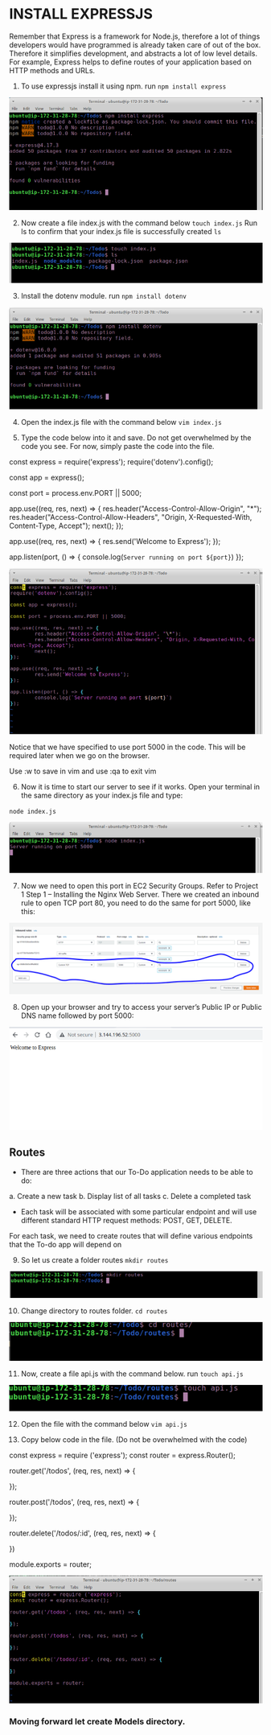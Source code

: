 # INSTALL EXPRESSJS

Remember that Express is a framework for Node.js, therefore a lot of things developers would have programmed is already taken care of out of the box. Therefore it simplifies development, and abstracts a lot of low level details. For example, Express helps to define routes of your application based on HTTP methods and URLs.

1. To use expressjs install it using npm. run `npm install express`

![](assets/instal-express-js/npm-install.png)

2. Now create a file index.js with the command below
`touch index.js`
 Run ls to confirm that your index.js file is successfully created
 `ls`

 ![](assets/instal-express-js/touch-index.png)

3. Install the dotenv module. run `npm install dotenv`

  ![](assets/instal-express-js/install-dotenv.png)

4. Open the index.js file with the command below
`vim index.js`

5. Type the code below into it and save. Do not get overwhelmed by the code you see. For now, simply paste the code into the file.

const express = require('express');
require('dotenv').config();

const app = express();

const port = process.env.PORT || 5000;

app.use((req, res, next) => {
res.header("Access-Control-Allow-Origin", "\*");
res.header("Access-Control-Allow-Headers", "Origin, X-Requested-With, Content-Type, Accept");
next();
});

app.use((req, res, next) => {
res.send('Welcome to Express');
});

app.listen(port, () => {
console.log(`Server running on port ${port}`)
});


![](assets/instal-express-js/edit-js-file.png)


Notice that we have specified to use port 5000 in the code. This will be required later when we go on the browser.

Use :w to save in vim and use :qa to exit vim


6. Now it is time to start our server to see if it works. Open your terminal in the same directory as your index.js file and type:

`node index.js`

![](assets/instal-express-js/running-server.png)

7. Now we need to open this port in EC2 Security Groups. Refer to Project 1 Step 1 – Installing the Nginx Web Server. There we created an inbound rule to open TCP port 80, you need to do the same for port 5000, like this:

![](assets/instal-express-js/tcp-5000.PNG)

8. Open up your browser and try to access your server’s Public IP or Public DNS name followed by port 5000:

![](assets/instal-express-js/express-server-5000.png)



## Routes

- There are three actions that our To-Do application needs to be able to do:

a. Create a new task
b. Display list of all tasks
c. Delete a completed task


- Each task will be associated with some particular endpoint and will use different standard HTTP request methods: POST, GET, DELETE.

For each task, we need to create routes that will define various endpoints that the To-do app will depend on


9. So let us create a folder routes `mkdir routes`

![](assets/instal-express-js/mkdir-routes.png)

10. Change directory to routes folder. `cd routes`

![](assets/instal-express-js/cd-routes.png)

11. Now, create a file api.js with the command below. run `touch api.js`

![](assets/instal-express-js/touch-apijs.png)

12. Open the file with the command below
`vim api.js`

13. Copy below code in the file. (Do not be overwhelmed with the code)

const express = require ('express');
const router = express.Router();

router.get('/todos', (req, res, next) => {

});

router.post('/todos', (req, res, next) => {

});

router.delete('/todos/:id', (req, res, next) => {

})

module.exports = router;

![](assets/instal-express-js/apijs-edit.png)

### Moving forward let create Models directory.


